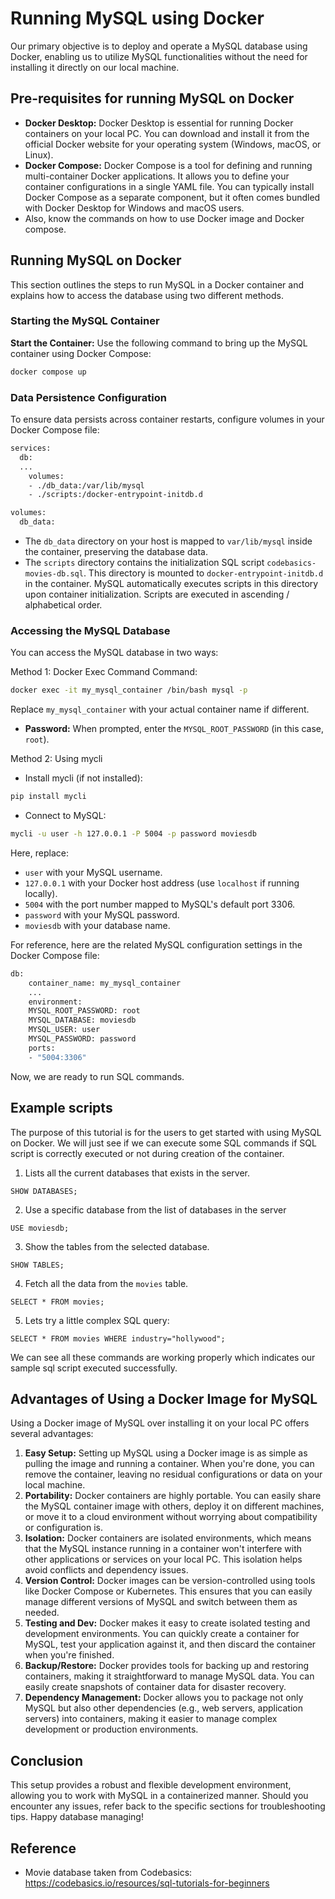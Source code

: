 # Running MySQL using Docker

Our primary objective is to deploy and operate a MySQL database using Docker, enabling us to utilize MySQL functionalities without the need for installing it directly on our local machine.

## Pre-requisites for running MySQL on Docker

- **Docker Desktop:** Docker Desktop is essential for running Docker containers on your local PC. You can download and install it from the official Docker website for your operating system (Windows, macOS, or Linux).
- **Docker Compose:** Docker Compose is a tool for defining and running multi-container Docker applications. It allows you to define your container configurations in a single YAML file. You can typically install Docker Compose as a separate component, but it often comes bundled with Docker Desktop for Windows and macOS users.
- Also, know the commands on how to use Docker image and Docker compose.

## Running MySQL on Docker

This section outlines the steps to run MySQL in a Docker container and explains how to access the database using two different methods.

### Starting the MySQL Container

**Start the Container:**
Use the following command to bring up the MySQL container using Docker Compose:

```bash
docker compose up
```

### Data Persistence Configuration

To ensure data persists across container restarts, configure volumes in your Docker Compose file:

```bash
services:
  db:
  ...
    volumes:
    - ./db_data:/var/lib/mysql
    - ./scripts:/docker-entrypoint-initdb.d

volumes:
  db_data:
```

- The `db_data` directory on your host is mapped to `var/lib/mysql` inside the container, preserving the database data.
- The `scripts` directory contains the initialization SQL script `codebasics-movies-db.sql`. This directory is mounted to `docker-entrypoint-initdb.d` in the container. MySQL automatically executes scripts in this directory upon container initialization. Scripts are executed in ascending / alphabetical order.

### Accessing the MySQL Database

You can access the MySQL database in two ways:

Method 1: Docker Exec Command
Command:

```bash
docker exec -it my_mysql_container /bin/bash mysql -p
```

Replace `my_mysql_container` with your actual container name if different.

- **Password:** When prompted, enter the `MYSQL_ROOT_PASSWORD` (in this case, `root`).

Method 2: Using mycli

- Install mycli (if not installed):

```bash
pip install mycli
```

- Connect to MySQL:

```bash
mycli -u user -h 127.0.0.1 -P 5004 -p password moviesdb
```

Here, replace:

- `user` with your MySQL username.
- `127.0.0.1` with your Docker host address (use `localhost` if running locally).
- `5004` with the port number mapped to MySQL's default port 3306.
- `password` with your MySQL password.
- `moviesdb` with your database name.

For reference, here are the related MySQL configuration settings in the Docker Compose file:

```bash
db:
    container_name: my_mysql_container
    ...
    environment:
    MYSQL_ROOT_PASSWORD: root
    MYSQL_DATABASE: moviesdb
    MYSQL_USER: user
    MYSQL_PASSWORD: password
    ports:
    - "5004:3306"
```

Now, we are ready to run SQL commands.

## Example scripts

The purpose of this tutorial is for the users to get started with using MySQL on Docker. We will just see if we can execute some SQL commands if SQL script is correctly executed or not during creation of the container.

1. Lists all the current databases that exists in the server.

```base
SHOW DATABASES;
```

2. Use a specific database from the list of databases in the server

```base
USE moviesdb;
```

3. Show the tables from the selected database.

```base
SHOW TABLES;
```

4. Fetch all the data from the `movies` table.

```base
SELECT * FROM movies;
```

5. Lets try a little complex SQL query:

```base
SELECT * FROM movies WHERE industry="hollywood";
```

We can see all these commands are working properly which indicates our sample sql script executed successfully.

## Advantages of Using a Docker Image for MySQL

Using a Docker image of MySQL over installing it on your local PC offers several advantages:

1. **Easy Setup:** Setting up MySQL using a Docker image is as simple as pulling the image and running a container. When you're done, you can remove the container, leaving no residual configurations or data on your local machine.
2. **Portability:** Docker containers are highly portable. You can easily share the MySQL container image with others, deploy it on different machines, or move it to a cloud environment without worrying about compatibility or configuration is.
3. **Isolation:** Docker containers are isolated environments, which means that the MySQL instance running in a container won't interfere with other applications or services on your local PC. This isolation helps avoid conflicts and dependency issues.
4. **Version Control:** Docker images can be version-controlled using tools like Docker Compose or Kubernetes. This ensures that you can easily manage different versions of MySQL and switch between them as needed.
5. **Testing and Dev:** Docker makes it easy to create isolated testing and development environments. You can quickly create a container for MySQL, test your application against it, and then discard the container when you're finished.
6. **Backup/Restore:** Docker provides tools for backing up and restoring containers, making it straightforward to manage MySQL data. You can easily create snapshots of container data for disaster recovery.
7. **Dependency Management:** Docker allows you to package not only MySQL but also other dependencies (e.g., web servers, application servers) into containers, making it easier to manage complex development or production environments.

## Conclusion

This setup provides a robust and flexible development environment, allowing you to work with MySQL in a containerized manner. Should you encounter any issues, refer back to the specific sections for troubleshooting tips. Happy database managing!

## Reference

- Movie database taken from Codebasics: https://codebasics.io/resources/sql-tutorials-for-beginners

